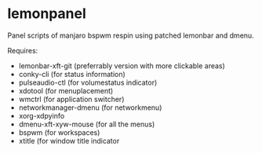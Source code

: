 # lemonpanel
Panel scripts of manjaro bspwm respin using patched lemonbar and dmenu. 

Requires:
- lemonbar-xft-git (preferrably version with more clickable areas)
- conky-cli (for status information)
- pulseaudio-ctl (for volumestatus indicator)
- xdotool (for menuplacement)
- wmctrl (for application switcher)
- networkmanager-dmenu (for networkmenu)
- xorg-xdpyinfo
- dmenu-xft-xyw-mouse (for all the menus)
- bspwm (for workspaces)
- xtitle (for window title indicator
